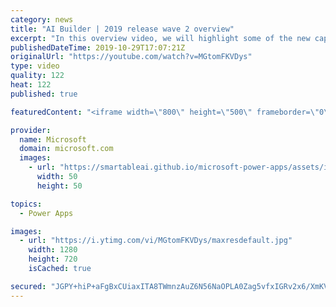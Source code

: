 ```yaml
---
category: news
title: "AI Builder | 2019 release wave 2 overview"
excerpt: "In this overview video, we will highlight some of the new capabilities included in the latest update to AI Builder within Power Apps that will help you plan and prepare for the upcoming updates with confidence.     Here are the capabilities covered:  • Building AI models  • Managing and sharing AI models"
publishedDateTime: 2019-10-29T17:07:21Z
originalUrl: "https://youtube.com/watch?v=MGtomFKVDys"
type: video
quality: 122
heat: 122
published: true

featuredContent: "<iframe width=\"800\" height=\"500\" frameborder=\"0\" src=\"https://www.youtube.com/embed/MGtomFKVDys\" allow=\"accelerometer; autoplay; encrypted-media; gyroscope; picture-in-picture\" allowfullscreen></iframe>"

provider:
  name: Microsoft
  domain: microsoft.com
  images:
    - url: "https://smartableai.github.io/microsoft-power-apps/assets/images/organizations/microsoft.com-50x50.jpg"
      width: 50
      height: 50

topics:
  - Power Apps

images:
  - url: "https://i.ytimg.com/vi/MGtomFKVDys/maxresdefault.jpg"
    width: 1280
    height: 720
    isCached: true

secured: "JGPY+hiP+aFgBxCUiaxITA8TWmnzAuZ6N56NaOPLA0Zag5vfxIGRv2x6/XmKVsQC7Fqr+KyzRlf2I/E8NR57xBgxn0D8KAFQnWJtHPKoQguFXPENCsLmVSZuZB3WkNQ9uk+PKtRlGgVqRcGsFVZ0f9Jx0+wzx4axdXqQydwDl4CAL2aYKc/DAf4qnEz+QJj+KztKNP0/U3B+mI9HWxZHZ8rOiuliY8haaZD9PJN8DV2L9Cs8SKXLs5jigLuenPDTF5n01QF4r0V4CnDdDXKIZzT8726+70y2TRhWID1RQ09+ruBehlc7BVv35w3UElqzIzPsXfKHSsYwaXxeomwLVB3qPLyV4EfT9jlM/otxRuoNHLLOGgTh5WYgFIbl+6ALCkji8a1qKYvpvbbOwKsjswMc6ckG61HzmOEAhY+q8b1iypWERoq+NyyNXLa3Mo3g;eUtfHrqFruy5FXsoZcvUnw=="
---
```


